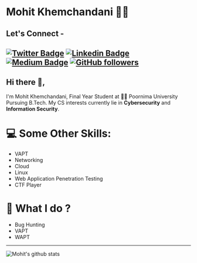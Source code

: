 # Mohit Khemchandani 👨‍💻

## Let's Connect -
[![Twitter Badge](https://img.shields.io/badge/-@mohitkchandani-1ca0f1?style=flat-square&labelColor=1ca0f1&logo=twitter&logoColor=white&link=https://twitter.com/mohitkchandani)](https://twitter.com/mohitkchandani) [![Linkedin Badge](https://img.shields.io/badge/-mohitkhemchandani-blue?style=flat-square&logo=Linkedin&logoColor=white&link=https://www.linkedin.com/in/mohitkhemchandani/)](https://www.linkedin.com/in/mohitkhemchandani) [![Medium Badge](https://img.shields.io/badge/-@_cryptonic007-03a57a?style=flat-square&labelColor=000000&logo=Medium&link=https://medium.com/@_cryptonic007/)](https://medium.com/@_cryptonic007/)
[![GitHub followers](https://img.shields.io/github/followers/mohitkhemchandani?label=Follow&style=social)](https://github.com/mohitkhemchandani/?tab=follow)
---
## Hi there 👋,           
I'm Mohit Khemchandani, Final Year Student at 👨‍💻 Poornima University Pursuing B.Tech. My CS interests currently lie in **Cybersecurity** and **Information Security**.

# 💻 Some Other Skills:
- VAPT
- Networking
- Cloud
- Linux
- Web Application Penetration Testing
- CTF Player

# 🧐 What I do ?
- Bug Hunting
- VAPT
- WAPT

---
![Mohit's github stats](https://github-readme-stats.vercel.app/api?username=mohitkhemchandani&show_icons=true)


